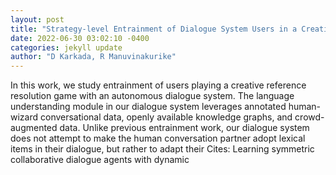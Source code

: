 ```yaml
--- 
layout: post 
title: "Strategy-level Entrainment of Dialogue System Users in a Creative Visual Reference Resolution Task" 
date: 2022-06-30 03:02:10 -0400 
categories: jekyll update 
author: "D Karkada, R Manuvinakurike" 
--- 
```

In this work, we study entrainment of users playing a creative reference resolution game with an autonomous dialogue system. The language understanding module in our dialogue system leverages annotated human-wizard conversational data, openly available knowledge graphs, and crowd-augmented data. Unlike previous entrainment work, our dialogue system does not attempt to make the human conversation partner adopt lexical items in their dialogue, but rather to adapt their Cites: Learning symmetric collaborative dialogue agents with dynamic